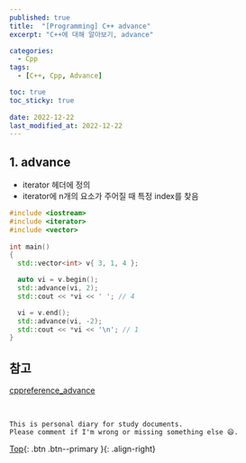 ```yaml
---
published: true
title:  "[Programming] C++ advance"
excerpt: "C++에 대해 알아보기, advance"

categories:
  - Cpp
tags:
  - [C++, Cpp, Advance]

toc: true
toc_sticky: true
 
date: 2022-12-22
last_modified_at: 2022-12-22
---
```


## 1. advance
- iterator 헤더에 정의
- iterator에 n개의 요소가 주어질 때 특정 index를 찾음

```cpp
#include <iostream>
#include <iterator>
#include <vector>
 
int main() 
{
  std::vector<int> v{ 3, 1, 4 };

  auto vi = v.begin();
  std::advance(vi, 2);
  std::cout << *vi << ' '; // 4

  vi = v.end();
  std::advance(vi, -2);
  std::cout << *vi << '\n'; // 1
}
```

## 참고
[cppreference_advance](https://en.cppreference.com/w/cpp/iterator/advance)  

<br>

    This is personal diary for study documents.
    Please comment if I'm wrong or missing something else 😄. 

[Top](#){: .btn .btn--primary }{: .align-right}